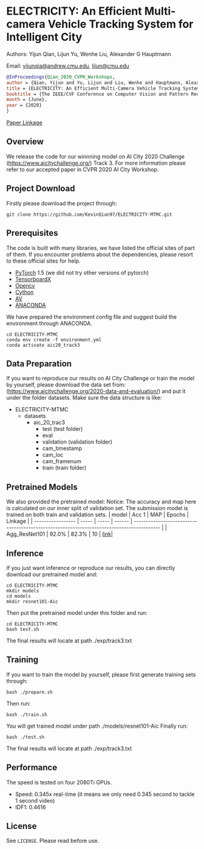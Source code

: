 # ELECTRICITY: An Efficient Multi-camera Vehicle Tracking System for Intelligent City

Authors: Yijun Qian, Lijun Yu, Wenhe Liu, Alexander G Hauptmann

Email: yijunqia@andrew.cmu.edu, lijun@cmu.edu

```bib
@InProceedings{Qian_2020_CVPR_Workshops,
author = {Qian, Yijun and Yu, Lijun and Liu, Wenhe and Hauptmann, Alexander G.},
title = {ELECTRICITY: An Efficient Multi-Camera Vehicle Tracking System for Intelligent City},
booktitle = {The IEEE/CVF Conference on Computer Vision and Pattern Recognition (CVPR) Workshops},
month = {June},
year = {2020}
}
```
[Paper Linkage](http://openaccess.thecvf.com/content_CVPRW_2020/papers/w35/Qian_ELECTRICITY_An_Efficient_Multi-Camera_Vehicle_Tracking_System_for_Intelligent_City_CVPRW_2020_paper.pdf)
## Overview
We release the code for our winnning model on AI City 2020 Challenge (https://www.aicitychallenge.org/) Track 3.
For more information please refer to our accepted paper in CVPR 2020 AI City Workshop.

## Project Download

Firstly please download the project through:
```
git clone https://github.com/KevinQian97/ELECTRICITY-MTMC.git
```

## Prerequisites
The code is built with many libraries, we have listed the official sites of part of them.
If you encounter problems about the dependencies, please resort to these official sites for help.
- [PyTorch](https://pytorch.org/) 1.5 (we did not try other versions of pytorch)
- [TensorboardX](https://github.com/lanpa/tensorboardX)
- [Opencv](https://opencv.org/)
- [Cython](https://cython.org/)
- [AV](https://github.com/PyAV-Org/PyAV)
- [ANACONDA](https://www.anaconda.com/)

We have prepared the environment config file and suggest build the environment through ANACONDA.
```
cd ELECTRICITY-MTMC
conda env create -f environment.yml 
conda activate aic20_track3
```

## Data Preparation
If you want to reproduce our results on AI City Challenge or train the model by yourself, please download the data set from: (https://www.aicitychallenge.org/2020-data-and-evaluation/)
and put it under the folder datasets.
Make sure the data structure is like:
* ELECTRICITY-MTMC
  * datasets
    * aic_20_trac3
      * test (test folder)
      * eval 
      * validation (validation folder)
      * cam_timestamp
      * cam_loc
      * cam_framenum
      * train (train folder) 


## Pretrained Models
We also provided the pretrained model:
Notice:
The accuracy and map here is calculated on our inner split of validation set.
The submission model is trained on both train and validation sets.
| model             | Acc 1 |  MAP  | Epochs | Linkage                                                                                   |
| ----------------- | ----- | ----- | ------ | ----------------------------------------------------------------------------------------- |
| Agg_ResNet101     | 92.0% | 82.3% |   10   | [link](https://drive.google.com/file/d/1Z6E0h2qh3QWnfcj3kmt5UPXUz9EdSN0-/view?usp=sharing)|
## Inference
If you just want inference or reproduce our results, you can directly download our pretrained model and:
```
cd ELECTRICITY-MTMC
mkdir models
cd models
mkdir resnet101-Aic
```
Then put the pretrained model under this folder and run:
```
cd ELECTRICITY-MTMC
bash test.sh
```
The final results will locate at path ./exp/track3.txt

## Training
If you want to train the model by yourself, please first generate training sets through:
```
bash ./prepare.sh
```
Then run:
```
bash ./train.sh
```
You will get trained model under path ./models/resnet101-Aic
Finally run:
```
bash ./test.sh
```
The final results will locate at path ./exp/track3.txt
## Performance

The speed is tested on four 2080Ti GPUs.

* Speed: 0.345x real-time (it means we only need 0.345 second to tackle 1 second video)
* IDF1: 0.4616

## License

See `LICENSE`. Please read before use.
